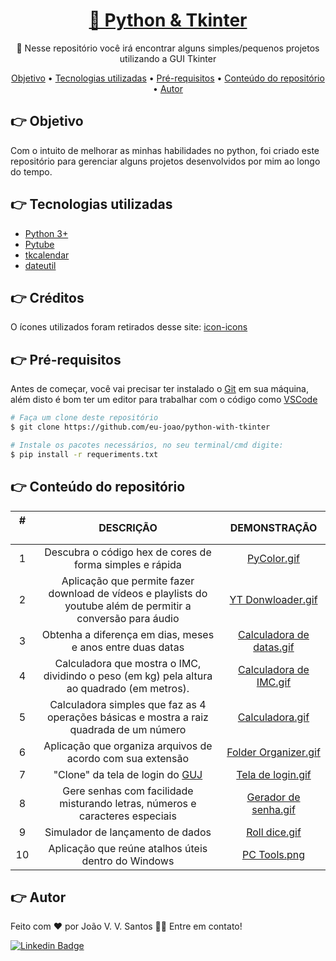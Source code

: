 <h1 align="center">
    <a href="https://github.com/eu-joao/projetos-com-tkinter">🔗 Python & Tkinter</a>
</h1>
<p align="center">🚀 Nesse repositório você irá encontrar alguns simples/pequenos projetos utilizando a GUI Tkinter</p>

<p align="center">
 <a href="https://github.com/eu-joao/python-with-tkinter#-objetivo">Objetivo</a> •
 <a href="https://github.com/eu-joao/python-with-tkinter#-tecnologias-utilizadas">Tecnologias utilizadas</a> • 
 <a href="https://github.com/eu-joao/python-with-tkinter#-pr%C3%A9-requisitos">Pré-requisitos</a> • 
 <a href="https://github.com/eu-joao/python-with-tkinter#-conte%C3%BAdo-do-reposit%C3%B3rio">Conteúdo do repositório</a> • 
 <a href="https://github.com/eu-joao/python-with-tkinter#-autor">Autor</a>
</p>

## 👉 Objetivo

Com o intuito de melhorar as minhas habilidades no python, foi criado este repositório para gerenciar alguns projetos desenvolvidos por mim ao longo do tempo.

## 👉 Tecnologias utilizadas

*   [Python 3+](https://www.python.org/)
*   [Pytube](https://pytube.io/en/latest/)
*   [tkcalendar](https://pypi.org/project/tkcalendar/)
*   [dateutil](https://dateutil.readthedocs.io/en/stable/)

## 👉 Créditos

O ícones utilizados foram retirados desse site: [icon-icons](https://icon-icons.com/pt/)

## 👉 Pré-requisitos

Antes de começar, você vai precisar ter instalado o [Git](https://git-scm.com) em sua máquina, além disto é bom ter um editor para trabalhar com o código como [VSCode](https://code.visualstudio.com/)

```bash
# Faça um clone deste repositório
$ git clone https://github.com/eu-joao/python-with-tkinter

# Instale os pacotes necessários, no seu terminal/cmd digite:
$ pip install -r requeriments.txt
```

## 👉 Conteúdo do repositório

#ㅤ          | DESCRIÇÃO         | DEMONSTRAÇÃO
:---------: | :------:          | :--------:
1           | Descubra o código hex de cores de forma simples e rápida              | [PyColor.gif](https://github.com/eu-joao/python-with-tkinter/blob/main/GIFS/PyColor.gif)       
2           | Aplicação que permite fazer download de  vídeos e playlists do youtube além de permitir a conversão para áudio              | [YT Donwloader.gif](https://github.com/eu-joao/python-with-tkinter/blob/main/GIFS/YT%20Downloader.gif)  
3           | Obtenha a diferença em dias, meses e anos entre duas datas                | [Calculadora de datas.gif](https://github.com/eu-joao/python-with-tkinter/blob/main/GIFS/Diferen%C3%A7a%20entre%20datas.gif)  
4           | Calculadora que mostra o IMC, dividindo o peso (em kg) pela altura ao quadrado (em metros).                | [Calculadora de IMC.gif](https://github.com/eu-joao/python-with-tkinter/blob/main/GIFS/Calculadora%20de%20IMC.gif)  
5           | Calculadora simples que faz as 4 operações básicas e mostra a raiz quadrada  de um número              | [Calculadora.gif](https://github.com/eu-joao/python-with-tkinter/blob/main/GIFS/Calculadora.gif)  
6           | Aplicação que organiza arquivos de acordo com sua extensão                | [Folder Organizer.gif](https://github.com/eu-joao/python-with-tkinter/blob/main/GIFS/Folder%20Organizer.gif)  
7           | "Clone" da tela de login do [GUJ](https://www.guj.com.br/)                | [Tela de login.gif](https://github.com/eu-joao/python-with-tkinter/blob/main/GIFS/Tela%20de%20Login.gif)  
8           | Gere senhas com facilidade misturando letras, números e caracteres especiais                | [Gerador de senha.gif](https://github.com/eu-joao/python-with-tkinter/blob/main/GIFS/Gerador%20de%20Senha.gif)  
9           | Simulador de lançamento de dados                | [Roll dice.gif](https://github.com/eu-joao/python-with-tkinter/blob/main/GIFS/Roll%20Dice.gif)  
10          | Aplicação que reúne atalhos úteis dentro do Windows                | [PC Tools.png](https://github.com/eu-joao/python-with-tkinter/blob/main/GIFS/PC%20Tools.PNG)  

## 👉 Autor

Feito com ❤️ por João V. V. Santos 👋🏽 Entre em contato!

[![Linkedin Badge](https://img.shields.io/badge/LinkedIn-0077B5?style=flat-square&logo=linkedin&logoColor=white)](https://www.linkedin.com/in/vilelas)
